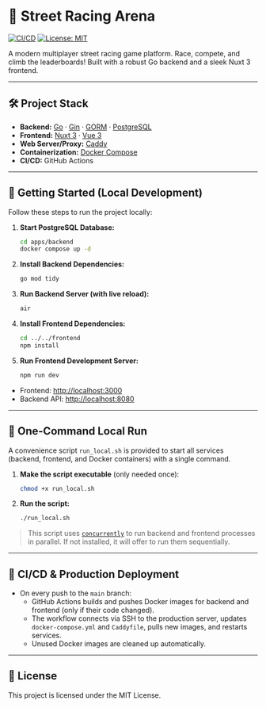 # 🚗 Street Racing Arena

[![CI/CD](https://github.com/muraragi/street-racing-arena/actions/workflows/deploy.yml/badge.svg)](https://github.com/muraragi/street-racing-arena/actions/workflows/deploy.yml)
[![License: MIT](https://img.shields.io/badge/License-MIT-yellow.svg)](LICENSE)

A modern multiplayer street racing game platform. Race, compete, and climb the leaderboards! Built with a robust Go backend and a sleek Nuxt 3 frontend.

---

## 🛠️ Project Stack

- **Backend:** [Go](https://golang.org/) · [Gin](https://gin-gonic.com/) · [GORM](https://gorm.io/) · [PostgreSQL](https://www.postgresql.org/)
- **Frontend:** [Nuxt 3](https://nuxt.com/) · [Vue 3](https://vuejs.org/)
- **Web Server/Proxy:** [Caddy](https://caddyserver.com/)
- **Containerization:** [Docker Compose](https://docs.docker.com/compose/)
- **CI/CD:** GitHub Actions

---

## 🚀 Getting Started (Local Development)

Follow these steps to run the project locally:

1. **Start PostgreSQL Database:**
   ```bash
   cd apps/backend
   docker compose up -d
   ```
2. **Install Backend Dependencies:**
   ```bash
   go mod tidy
   ```
3. **Run Backend Server (with live reload):**
   ```bash
   air
   ```
4. **Install Frontend Dependencies:**
   ```bash
   cd ../../frontend
   npm install
   ```
5. **Run Frontend Development Server:**
   ```bash
   npm run dev
   ```

- Frontend: [http://localhost:3000](http://localhost:3000)
- Backend API: [http://localhost:8080](http://localhost:8080)

---

## 🐳 One-Command Local Run

A convenience script `run_local.sh` is provided to start all services (backend, frontend, and Docker containers) with a single command.

1. **Make the script executable** (only needed once):
   ```bash
   chmod +x run_local.sh
   ```
2. **Run the script:**
   ```bash
   ./run_local.sh
   ```

> This script uses [`concurrently`](https://www.npmjs.com/package/concurrently) to run backend and frontend processes in parallel. If not installed, it will offer to run them sequentially.

---

## 🚢 CI/CD & Production Deployment

- On every push to the `main` branch:
  - GitHub Actions builds and pushes Docker images for backend and frontend (only if their code changed).
  - The workflow connects via SSH to the production server, updates `docker-compose.yml` and `Caddyfile`, pulls new images, and restarts services.
  - Unused Docker images are cleaned up automatically.

---

## 📄 License

This project is licensed under the MIT License.
